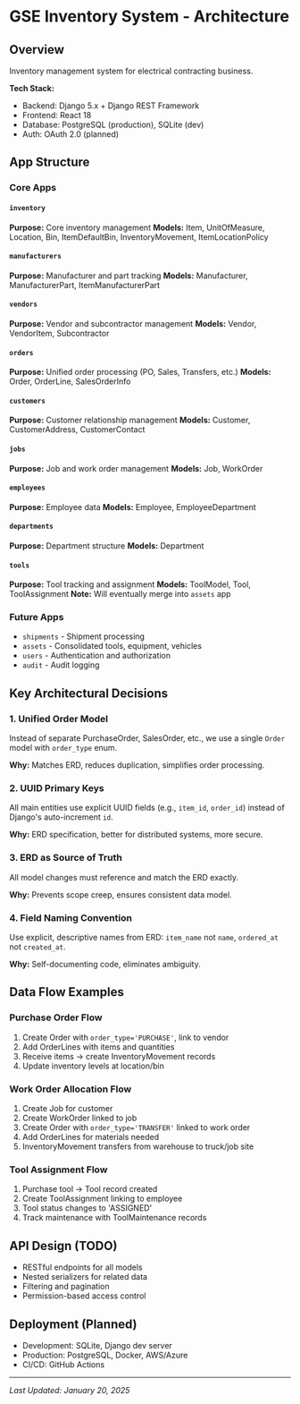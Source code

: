 # GSE Inventory System - Architecture

## Overview
Inventory management system for electrical contracting business.

**Tech Stack:**
- Backend: Django 5.x + Django REST Framework
- Frontend: React 18
- Database: PostgreSQL (production), SQLite (dev)
- Auth: OAuth 2.0 (planned)

## App Structure

### Core Apps

#### `inventory`
**Purpose:** Core inventory management
**Models:** Item, UnitOfMeasure, Location, Bin, ItemDefaultBin, InventoryMovement, ItemLocationPolicy

#### `manufacturers`
**Purpose:** Manufacturer and part tracking
**Models:** Manufacturer, ManufacturerPart, ItemManufacturerPart

#### `vendors`
**Purpose:** Vendor and subcontractor management
**Models:** Vendor, VendorItem, Subcontractor

#### `orders`
**Purpose:** Unified order processing (PO, Sales, Transfers, etc.)
**Models:** Order, OrderLine, SalesOrderInfo

#### `customers`
**Purpose:** Customer relationship management
**Models:** Customer, CustomerAddress, CustomerContact

#### `jobs`
**Purpose:** Job and work order management
**Models:** Job, WorkOrder

#### `employees`
**Purpose:** Employee data
**Models:** Employee, EmployeeDepartment

#### `departments`
**Purpose:** Department structure
**Models:** Department

#### `tools`
**Purpose:** Tool tracking and assignment
**Models:** ToolModel, Tool, ToolAssignment
**Note:** Will eventually merge into `assets` app

### Future Apps
- `shipments` - Shipment processing
- `assets` - Consolidated tools, equipment, vehicles
- `users` - Authentication and authorization
- `audit` - Audit logging

## Key Architectural Decisions

### 1. Unified Order Model
Instead of separate PurchaseOrder, SalesOrder, etc., we use a single `Order` model with `order_type` enum.

**Why:** Matches ERD, reduces duplication, simplifies order processing.

### 2. UUID Primary Keys
All main entities use explicit UUID fields (e.g., `item_id`, `order_id`) instead of Django's auto-increment `id`.

**Why:** ERD specification, better for distributed systems, more secure.

### 3. ERD as Source of Truth
All model changes must reference and match the ERD exactly.

**Why:** Prevents scope creep, ensures consistent data model.

### 4. Field Naming Convention
Use explicit, descriptive names from ERD: `item_name` not `name`, `ordered_at` not `created_at`.

**Why:** Self-documenting code, eliminates ambiguity.

## Data Flow Examples

### Purchase Order Flow
1. Create Order with `order_type='PURCHASE'`, link to vendor
2. Add OrderLines with items and quantities
3. Receive items → create InventoryMovement records
4. Update inventory levels at location/bin

### Work Order Allocation Flow
1. Create Job for customer
2. Create WorkOrder linked to job
3. Create Order with `order_type='TRANSFER'` linked to work order
4. Add OrderLines for materials needed
5. InventoryMovement transfers from warehouse to truck/job site

### Tool Assignment Flow
1. Purchase tool → Tool record created
2. Create ToolAssignment linking to employee
3. Tool status changes to 'ASSIGNED'
4. Track maintenance with ToolMaintenance records

## API Design (TODO)
- RESTful endpoints for all models
- Nested serializers for related data
- Filtering and pagination
- Permission-based access control

## Deployment (Planned)
- Development: SQLite, Django dev server
- Production: PostgreSQL, Docker, AWS/Azure
- CI/CD: GitHub Actions

---

*Last Updated: January 20, 2025*